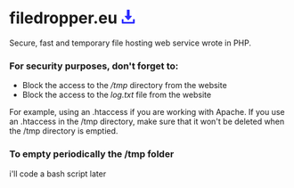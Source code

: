 # filedropper.eu <img src="favicon.png" alt="logo" width="25"/>
Secure, fast and temporary file hosting web service wrote in PHP.

### For security purposes, don't forget to:
- Block the access to the */tmp* directory from the website
- Block the access to the *log.txt* file from the website

For example, using an .htaccess if you are working with Apache.
If you use an .htaccess in the /tmp directory,
make sure that it won't be deleted when the /tmp directory is emptied.

### To empty periodically the /tmp folder
i'll code a bash script later
